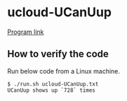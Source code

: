 # ucloud-UCanUup

[Program link](https://mp.weixin.qq.com/s?__biz=MjM5NjQ4MjYwMQ==&mid=2664607793&idx=1&sn=4ef8dd6c446987bb69fee57840f6bf31&scene=1&srcid=0722xTGsRfDpxLHJtnighYU7&key=77421cf58af4a653397907df4065bccdb6efddb526c404075d015cf4a0b8f76777b92335f4f060b98e8762ef2fa50f7f&ascene=0&uin=MjQyMDgwMTc2NA%3D%3D&devicetype=iMac+MacBookAir6%2C2+OSX+OSX+10.11.5+build(15F34)&version=11020201&pass_ticket=PfFVYaegTWQ3lnRnwmtXy%2BZSJyRYXMjQ0Fpz%2FQRbwSE%2Bzd6cX8iwSr%2BtfPb%2FvixF)

## How to verify the code

Run below code from a Linux machine.

```
$ ./run.sh ucloud-UCanUup.txt
UCanUup shows up `728` times
```
